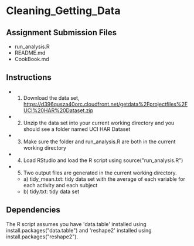 # Cleaning_Getting_Data

## Assignment Submission Files
- run_analysis.R
- README.md
- CookBook.md
 
## Instructions

- 1) Download the data set, https://d396qusza40orc.cloudfront.net/getdata%2Fprojectfiles%2FUCI%20HAR%20Dataset.zip
- 2) Unzip the data set into your current working directory and you should see a folder named UCI HAR Dataset
- 3) Make sure the folder and run_analysis.R are both in the current working directory
- 4) Load RStudio and load the R script using source("run_analysis.R")
- 5) Two output files are generated in the current working directory. 
    - a) tidy_mean.txt: tidy data set with the average of each variable for each activity and each subject
    - b) tidy.txt: tidy data set

## Dependencies

The R script assumes you have 'data.table' installed using install.packages("data.table") and 'reshape2' installed using install.packages("reshape2").
